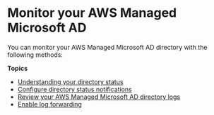 # Monitor your AWS Managed Microsoft AD<a name="ms_ad_monitor"></a>

You can monitor your AWS Managed Microsoft AD directory with the following methods:

**Topics**
+ [Understanding your directory status](ms_ad_directory_status.md)
+ [Configure directory status notifications](ms_ad_enable_notifications.md)
+ [Review your AWS Managed Microsoft AD directory logs](ms_ad_directory_logs.md)
+ [Enable log forwarding](ms_ad_enable_log_forwarding.md)